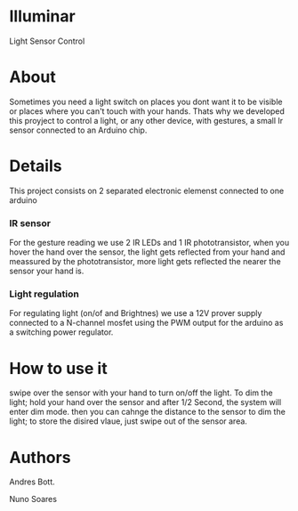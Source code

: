 # Illuminar
Light Sensor Control


# About
Sometimes you need a light switch on places you dont want it to be visible or places where you can't touch with your hands.
Thats why we developed this proyject to control a light, or any other device, with gestures, a small Ir sensor connected to an Arduino chip.

# Details
This project consists on 2 separated electronic elemenst connected to one arduino
### IR sensor
For the gesture reading we use 2 IR LEDs and 1 IR phototransistor, when you hover the hand over the sensor, the light gets reflected from your hand and meassured by the phototransistor, more light gets reflected the nearer the sensor your hand is.

### Light regulation
For regulating light (on/of and Brightnes) we use a 12V prover supply connected to a N-channel mosfet using the PWM output for the arduino as a switching power regulator.


# How to use it
swipe over the sensor with your hand to turn on/off the light.
To dim the light; hold your hand over the sensor and after 1/2 Second, the system will enter dim mode. then you can cahnge the distance to the sensor to dim the light; to store the disired vlaue, just swipe out of the sensor area.

# Authors
Andres Bott.

Nuno Soares
